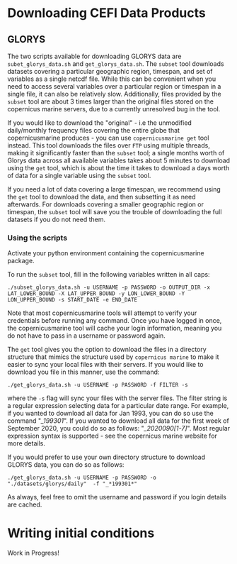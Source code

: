 # Downloading CEFI Data Products

## GLORYS
The two scripts available for downloading GLORYS data are `subet_glorys_data.sh` and `get_glorys_data.sh`. The `subset` tool downloads datasets covering a particular geographic region, timespan, and set of variables as a single netcdf file. While this can be convenient when you need to access several variables over a particular region or timespan in a single file, it can also be relatively slow. Additionally, files provided by the `subset` tool are about 3 times larger than the original files stored on the copernicus marine servers, due to a currently unresolved bug in the tool. 

If you would like to download the "original" - i.e the unmodified daily/monthly frequency files covering the entire globe that copernicusmarine produces - you can use `copernicusmarine get` tool instead. This tool downloads the files over `FTP` using multiple threads, making it significantly faster than the `subset` tool; a single months worth of Glorys data across all available variables takes about 5 minutes to download using the `get` tool, which is about the time it takes to download a days worth of data for a single variable using the `subset` tool.

If you need a lot of data covering a large timespan, we recommend using the `get` tool to download the data, and then subsetting it as need afterwards. For downloads covering a smaller geographic region or timespan, the `subset` tool will save you the trouble of downloading the full datasets if you do not need them.

### Using the scripts
Activate your python environment containing the copernicusmarine package. 

To run the `subset` tool, fill in the following variables written in all caps: 
```
./subset_glorys_data.sh -u USERNAME -p PASSWORD -o OUTPUT_DIR -x LAT_LOWER_BOUND -X LAT_UPPER_BOUND -y LON_LOWER_BOUND -Y LON_UPPER_BOUND -s START_DATE -e END_DATE
```
Note that most copernicusmarine tools will attempt to verify your credentials before running any command. Once you have logged in once, the copernicusmarine tool will cache your login information, meaning you do not have to pass in a username or password again. 

The `get` tool gives you the option to download the files in a directory structure that mimics the structure used by `copernicus marine` to make it easier to sync your local files with their servers. If you would like to download you file in this manner, use the command: 
```
./get_glorys_data.sh -u USERNAME -p PASSWORD -f FILTER -s
```

where the `-s` flag will sync your files with the server files. The filter string is a regular expression selecting data for a particular date range. For example, if you wanted to download all data for Jan 1993, you can do so use the command "*_199301*". If you wanted to download all data for the first week of September 2020, you could do so as follows: "*_2020090[1-7]*". Most regular expression syntax is supported - see the copernicus marine website for more details.

If you would prefer to use your own directory structure to download GLORYS data, you can do so as follows: 
```
./get_glorys_data.sh -u USERNAME -p PASSWORD -o "./datasets/glorys/daily"  -f "_*199301*"
```
As always, feel free to omit the username and password if you login details are cached. 

# Writing initial conditions
Work in Progress!
